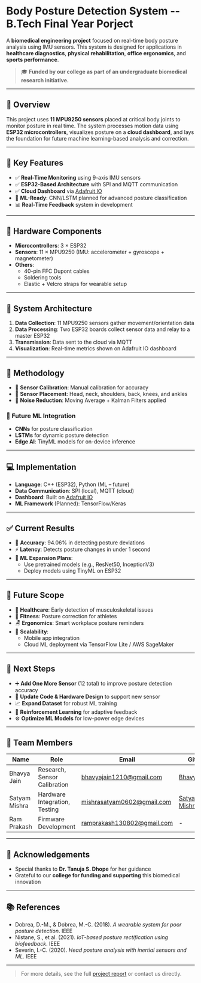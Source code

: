 #  Body Posture Detection System -- B.Tech Final Year Porject

A **biomedical engineering project** focused on real-time body posture analysis using IMU sensors. This system is designed for applications in **healthcare diagnostics**, **physical rehabilitation**, **office ergonomics**, and **sports performance**.

> 🎓 **Funded by our college as part of an undergraduate biomedical research initiative.**

---

## 📌 Overview

This project uses **11 MPU9250 sensors** placed at critical body joints to monitor posture in real time. The system processes motion data using **ESP32 microcontrollers**, visualizes posture on a **cloud dashboard**, and lays the foundation for future machine learning-based analysis and correction.

---

## 🚀 Key Features

- ✅ **Real-Time Monitoring** using 9-axis IMU sensors  
- ✅ **ESP32-Based Architecture** with SPI and MQTT communication  
- ✅ **Cloud Dashboard** via [Adafruit IO](https://io.adafruit.com)  
- 🧠 **ML-Ready**: CNN/LSTM planned for advanced posture classification  
- 📊 **Real-Time Feedback** system in development

---

## 🔧 Hardware Components

- **Microcontrollers**: 3 × ESP32  
- **Sensors**: 11 × MPU9250 (IMU: accelerometer + gyroscope + magnetometer)  
- **Others**:
  - 40-pin FFC Dupont cables  
  - Soldering tools  
  - Elastic + Velcro straps for wearable setup  

---

## 🧱 System Architecture

1. **Data Collection**: 11 MPU9250 sensors gather movement/orientation data  
2. **Data Processing**: Two ESP32 boards collect sensor data and relay to a master ESP32  
3. **Transmission**: Data sent to the cloud via MQTT  
4. **Visualization**: Real-time metrics shown on Adafruit IO dashboard

---

## 🧪 Methodology

- 🎯 **Sensor Calibration**: Manual calibration for accuracy  
- 🤖 **Sensor Placement**: Head, neck, shoulders, back, knees, and ankles  
- 🧹 **Noise Reduction**: Moving Average + Kalman Filters applied  

### 🧠 Future ML Integration

- **CNNs** for posture classification  
- **LSTMs** for dynamic posture detection  
- **Edge AI**: TinyML models for on-device inference  

---

## 💻 Implementation

- **Language**: C++ (ESP32), Python (ML – future)  
- **Data Communication**: SPI (local), MQTT (cloud)  
- **Dashboard**: Built on [Adafruit IO](https://io.adafruit.com)  
- **ML Framework** (Planned): TensorFlow/Keras

---

## ✅ Current Results

- 🎯 **Accuracy**: 94.06% in detecting posture deviations  
- ⚡ **Latency**: Detects posture changes in under 1 second  
- 📌 **ML Expansion Plans**:
  - Use pretrained models (e.g., ResNet50, InceptionV3)  
  - Deploy models using TinyML on ESP32

---

## 🔮 Future Scope

- 🏥 **Healthcare**: Early detection of musculoskeletal issues  
- 🏃 **Fitness**: Posture correction for athletes  
- 🪑 **Ergonomics**: Smart workplace posture reminders  
- 📱 **Scalability**:
  - Mobile app integration  
  - Cloud ML deployment via TensorFlow Lite / AWS SageMaker

---

## 🔧 Next Steps

- ➕ **Add One More Sensor** (12 total) to improve posture detection accuracy  
- 🔄 **Update Code & Hardware Design** to support new sensor  
- 📈 **Expand Dataset** for robust ML training  
- 🧠 **Reinforcement Learning** for adaptive feedback  
- ⚙️ **Optimize ML Models** for low-power edge devices

---

## 👥 Team Members

| Name           | Role                          | Email                          | GitHub              |
|----------------|-------------------------------|--------------------------------|----------------------|
| Bhavya Jain    | Research, Sensor Calibration  | bhavyajain1210@gmail.com       | [Bhavyajain12](https://github.com/Bhavyajain12) |
| Satyam Mishra  | Hardware Integration, Testing | mishrasatyam0602@gmail.com     | [Satyam-Mishra0602](https://github.com/Satyam-Mishra0602) |
| Ram Prakash    | Firmware Development          | ramprakash130802@gmail.com     | -                    |

---

## 🙏 Acknowledgements

- Special thanks to **Dr. Tanuja S. Dhope** for her guidance  
- Grateful to our **college for funding and supporting** this biomedical innovation  

---

## 📚 References

- Dobrea, D.-M., & Dobrea, M.-C. (2018). *A wearable system for poor posture detection*. IEEE  
- Nistane, S., et al. (2021). *IoT-based posture rectification using biofeedback*. IEEE  
- Severin, I.-C. (2020). *Head posture analysis with inertial sensors and ML*. IEEE  

---

> For more details, see the full [project report](#) or contact us directly.

